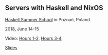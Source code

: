 ## Servers with Haskell and NixOS

[Haskell Summer School](https://monadic.party/) in Poznań, Poland

2018, June 14-15

Video:
[Hours 1-2](https://www.youtube.com/watch?v=DQ44q2aIP48),
[Hours 3-4](https://www.youtube.com/watch?v=11VmVzPPncc)

[Slides](./slides/#(1))
